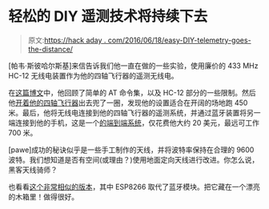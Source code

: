 # 轻松的 DIY 遥测技术将持续下去

> 原文:[https://hack aday . com/2016/06/18/easy-DIY-telemetry-goes-the-distance/](https://hackaday.com/2016/06/18/easy-diy-telemetry-goes-the-distance/)

[帕韦·斯彼哈尔斯基]来信告诉我们他一直在做的一些实验，使用廉价的 433 MHz HC-12 无线电装置作为他的四轴飞行器的遥测无线电。

在[这篇博文](https://quadmeup.com/hc-12-433mhz-wireless-serial-communication-module-configuration/)中，他回顾了简单的 AT 命令集，以及 HC-12 部分的一些限制。然后他[开着他的四轴飞行器](https://quadmeup.com/hc-12-433mhz-rf-serial-module-range-test/)出去兜了一圈，发现他的设置适合在开阔的场地跑 450 米。最后，他将无线电连接到他的四轴飞行器的遥测系统，并通过蓝牙装置将另一端连接到他的手机，这是一个[的端到端系统](https://quadmeup.com/diy-wireless-telemetry-link-for-uav/)，仅花费他大约 20 美元，最远可工作 700 米。

[pawe]成功的秘诀似乎是一些手工制作的天线，并将波特率保持在合理的 9600 波特。我们想知道是否有空间(或理由？)使用地面定向天线进行改进。你怎么说，黑客天线骑师？

也看看[这个非常相似的版本](http://hackaday.com/2016/03/04/serial-telemetry-to-wi-fi-with-an-esp8266/)，其中 ESP8266 取代了蓝牙模块。把它藏在一个漂亮的木箱里！做得很好。